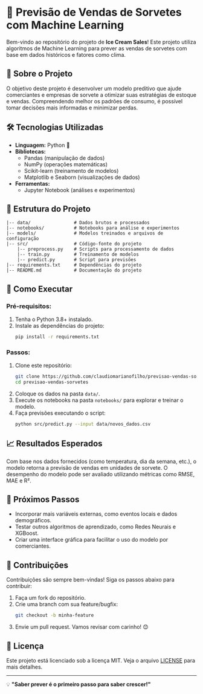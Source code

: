 # 🍦 Previsão de Vendas de Sorvetes com Machine Learning

Bem-vindo ao repositório do projeto de **Ice Cream Sales**! Este projeto utiliza algoritmos de Machine Learning para prever as vendas de sorvetes com base em dados históricos e fatores como clima.

## 🧐 Sobre o Projeto

O objetivo deste projeto é desenvolver um modelo preditivo que ajude comerciantes e empresas de sorvete a otimizar suas estratégias de estoque e vendas. Compreendendo melhor os padrões de consumo, é possível tomar decisões mais informadas e minimizar perdas.

## 🛠️ Tecnologias Utilizadas

- **Linguagem:** Python 🐍
- **Bibliotecas:**
  - Pandas (manipulação de dados)
  - NumPy (operações matemáticas)
  - Scikit-learn (treinamento de modelos)
  - Matplotlib e Seaborn (visualizações de dados)
- **Ferramentas:**
  - Jupyter Notebook (análises e experimentos)

## 📂 Estrutura do Projeto

```plaintext
|-- data/                # Dados brutos e processados
|-- notebooks/           # Notebooks para análise e experimentos
|-- models/              # Modelos treinados e arquivos de configuração
|-- src/                 # Código-fonte do projeto
    |-- preprocess.py    # Scripts para processamento de dados
    |-- train.py         # Treinamento de modelos
    |-- predict.py       # Script para previsões
|-- requirements.txt     # Dependências do projeto
|-- README.md            # Documentação do projeto
```

## 🧪 Como Executar

### Pré-requisitos:
1. Tenha o Python 3.8+ instalado.
2. Instale as dependências do projeto:
   ```bash
   pip install -r requirements.txt
   ```

### Passos:
1. Clone este repositório:
   ```bash
   git clone https://github.com/claudiomarianofilho/previsao-vendas-sorvetes.git
   cd previsao-vendas-sorvetes
   ```
2. Coloque os dados na pasta `data/`.
3. Execute os notebooks na pasta `notebooks/` para explorar e treinar o modelo.
4. Faça previsões executando o script:
   ```bash
   python src/predict.py --input data/novos_dados.csv
   ```

## 📈 Resultados Esperados

Com base nos dados fornecidos (como temperatura, dia da semana, etc.), o modelo retorna a previsão de vendas em unidades de sorvete. O desempenho do modelo pode ser avaliado utilizando métricas como RMSE, MAE e R².

## 🚀 Próximos Passos

- Incorporar mais variáveis externas, como eventos locais e dados demográficos.
- Testar outros algoritmos de aprendizado, como Redes Neurais e XGBoost.
- Criar uma interface gráfica para facilitar o uso do modelo por comerciantes.

## 🤝 Contribuições

Contribuições são sempre bem-vindas! Siga os passos abaixo para contribuir:
1. Faça um fork do repositório.
2. Crie uma branch com sua feature/bugfix:
   ```bash
   git checkout -b minha-feature
   ```
3. Envie um pull request. Vamos revisar com carinho! 😊

## 📄 Licença

Este projeto está licenciado sob a licença MIT. Veja o arquivo [LICENSE](LICENSE) para mais detalhes.

---

💡 **"Saber prever é o primeiro passo para saber crescer!"**
